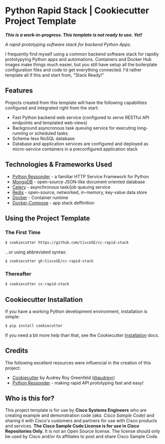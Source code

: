 # Python Rapid Stack | Cookiecutter Project Template

***This is a work-in-progress.  This template is not ready to use.  Yet!***

*A rapid-prototyping software stack for backend Python Apps.*

I frequently find myself using a common backend software stack for rapidly prototypying Python apps and automations.  Containers and Docker Hub images make things much easier, but you still have setup all the boilerplate configuration files and code to get everything connected.  I'd rather template all if this and start from, "Stack Ready!"

## Features

Projects created from this template will have the following capabilities configured and integrated right from the start:

- Fast Python backend web service (configured to serve RESTful API endpoints and templated web views)
- Background asyncronous task queuing service for executing long-running or scheduled tasks
- Schema-less NoSQL database
- Database and application services are configured and deployed as micro-service containers in a preconfigured application stack

## Technologies & Frameworks Used

- [Python Responder](https://python-responder.org/en/latest/) - a familiar HTTP Service Framework for Python
- [MongoDB](https://www.mongodb.com/) - open-source JSON-like document oriented database
- [Celery](http://www.celeryproject.org/) - asynchronous task/job queuing service
- [Redis](https://redis.io/) - open-source, networked, in-memory, key-value data store
- [Docker](https://www.docker.com/) - Container runtime
- [Docker-Compose](https://docs.docker.com/compose/) - app stack deffinition

## Using the Project Template

### The First Time

```bash
$ cookiecutter https://github.com/CiscoSE/cc-rapid-stack
```

...or using abbreviated syntax:

```bash
$ cookiecutter gh:CiscoSE/cc-rapid-stack
```

### Thereafter

```bash
$ cookiecutter cc-rapid-stack
```

## Cookiecutter Installation

If you have a working Python development environment, installation is simple:

```bash
$ pip install cookiecutter
```

If you need a bit more help than that, see the Cookiecutter [Installation](https://cookiecutter.readthedocs.io/en/latest/installation.html) docs.

## Credits

The following excellent resources were influencial in the creation of this project:

- [Cookiecutter](https://github.com/audreyr/cookiecutter) by Audrey Roy Greenfeld ([@audreyr](https://github.com/audreyr))
- [Python Responder](https://python-responder.org/en/latest/) - making rapid API prototyping fast and easy!

## Who is this for?

This project template is for use by **Cisco Systems Engineers** who are creating example and demonstration code *(aka. Cisco Sample Code)* and sharing it with Cisco's customers and partners for use with Cisco products and services.  **The Cisco Sample Code License is for use in Cisco Repositories Only.**  It is not an Open Source license. The license should only be used by Cisco and/or its affiliates to post and share Cisco Sample Code.
